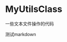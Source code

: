 # MyUtilsClass
一些文本文件操作的代码

测试markdown



[^1]: This is my first footnote

[^n]: Visit http://example.com

[^n]: A final footnote
